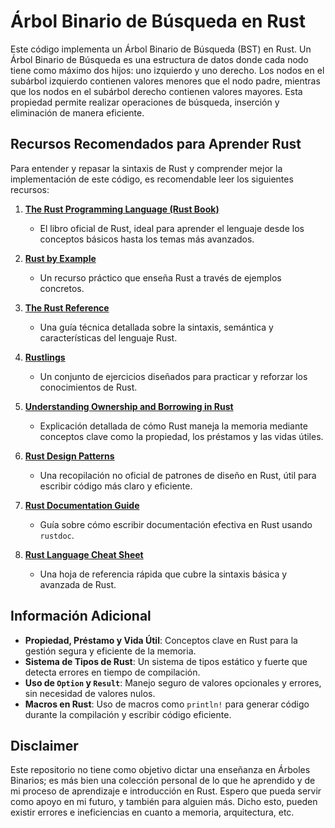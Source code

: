 # Árbol Binario de Búsqueda en Rust 

Este código implementa un Árbol Binario de Búsqueda (BST) en Rust. Un Árbol Binario de Búsqueda es una estructura de datos
donde cada nodo tiene como máximo dos hijos: uno izquierdo y uno derecho. Los nodos en el subárbol izquierdo contienen valores
menores que el nodo padre, mientras que los nodos en el subárbol derecho contienen valores mayores. Esta propiedad permite
realizar operaciones de búsqueda, inserción y eliminación de manera eficiente.

## Recursos Recomendados para Aprender Rust

Para entender y repasar la sintaxis de Rust y comprender mejor la implementación de este código, es recomendable leer los
siguientes recursos:

1. **[The Rust Programming Language (Rust Book)](https://doc.rust-lang.org/book/)**
   - El libro oficial de Rust, ideal para aprender el lenguaje desde los conceptos básicos hasta los temas más avanzados.

2. **[Rust by Example](https://doc.rust-lang.org/rust-by-example/)**
   - Un recurso práctico que enseña Rust a través de ejemplos concretos.

3. **[The Rust Reference](https://doc.rust-lang.org/reference/)**
   - Una guía técnica detallada sobre la sintaxis, semántica y características del lenguaje Rust.

4. **[Rustlings](https://github.com/rust-lang/rustlings)**
   - Un conjunto de ejercicios diseñados para practicar y reforzar los conocimientos de Rust.

5. **[Understanding Ownership and Borrowing in Rust](https://doc.rust-lang.org/book/ch04-00-understanding-ownership.html)**
   - Explicación detallada de cómo Rust maneja la memoria mediante conceptos clave como la propiedad, los préstamos y las vidas útiles.

6. **[Rust Design Patterns](https://rust-unofficial.github.io/patterns/)**
   - Una recopilación no oficial de patrones de diseño en Rust, útil para escribir código más claro y eficiente.

7. **[Rust Documentation Guide](https://doc.rust-lang.org/rustdoc/how-to-write-documentation.html)**
   - Guía sobre cómo escribir documentación efectiva en Rust usando `rustdoc`.

8. **[Rust Language Cheat Sheet](https://cheats.rs/)**
   - Una hoja de referencia rápida que cubre la sintaxis básica y avanzada de Rust.

## Información Adicional

- **Propiedad, Préstamo y Vida Útil**: Conceptos clave en Rust para la gestión segura y eficiente de la memoria.
- **Sistema de Tipos de Rust**: Un sistema de tipos estático y fuerte que detecta errores en tiempo de compilación.
- **Uso de `Option` y `Result`**: Manejo seguro de valores opcionales y errores, sin necesidad de valores nulos.
- **Macros en Rust**: Uso de macros como `println!` para generar código durante la compilación y escribir código eficiente.

## Disclaimer

Este repositorio no tiene como objetivo dictar una enseñanza en Árboles Binarios; es más bien una colección
personal de lo que he aprendido y de mi proceso de aprendizaje e introducción en Rust. Espero que pueda servir como apoyo
en mi futuro, y también para alguien más. Dicho esto, pueden existir errores e ineficiencias en cuanto a memoria, arquitectura, etc.

